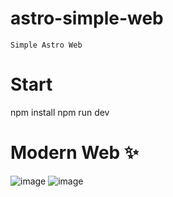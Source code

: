 # astro-simple-web
    Simple Astro Web

# Start
   npm install
   npm run dev

# Modern Web ✨
![image](https://github.com/ergitoesp/astro-simple-web/assets/134168866/e55b0a80-491c-416f-a163-34bf26588870)
![image](https://github.com/ergitoesp/astro-simple-web/assets/134168866/4a0162f8-3a8b-4a42-b1c9-fa407d630871)




